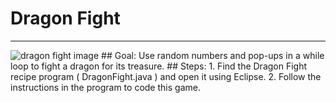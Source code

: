 
# Dragon Fight
  <hr/>
  <img alt="dragon fight image" src="./images/dragonPicture.jpg"/>
## Goal:
   Use random numbers and pop-ups in a while loop to fight a dragon for its treasure.
## Steps:
1. Find the Dragon Fight recipe program ( DragonFight.java ) and open it using Eclipse.
2. Follow the instructions in the program to code this game.
  
 

